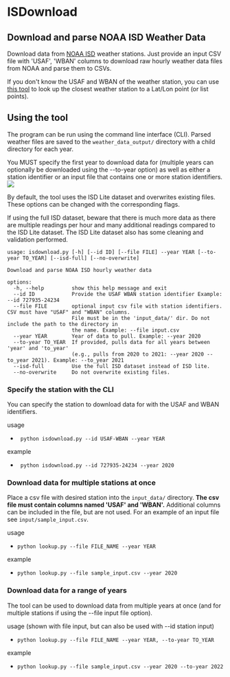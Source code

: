# ISDownload
## Download and parse NOAA ISD Weather Data 

Download data from [NOAA ISD](https://www.ncdc.noaa.gov/isd) weather stations. Just provide an input CSV file with 'USAF', 'WBAN' columns to download raw hourly weather data files from NOAA and parse them to CSVs. 

If you don't know the USAF and WBAN of the weather station, you can use [this tool](https://github.com/timmyoder/isd_station_lookup) to look up the closest weather station to a Lat/Lon point (or list points).  

## Using the tool

The program can be run using the command line interface (CLI). Parsed weather files are saved to the ```weather_data_output/``` directory with a child directory for each year.

You MUST specify the first year to download data for (multiple years can optionally be downloaded using the --to-year option) as well as either a station identifier or an input file that contains one or more station identifiers.![](![]())

By default, the tool uses the ISD Lite dataset and overwrites existing files. These options can be changed with the corresponding flags.

If using the full ISD dataset, beware that there is much more data as there are multiple readings per hour and many additional readings compared to the ISD Lite dataset. The ISD Lite dataset also has some cleaning and validation performed.

```
usage: isdownload.py [-h] [--id ID] [--file FILE] --year YEAR [--to-year TO_YEAR] [--isd-full] [--no-overwrite]

Download and parse NOAA ISD hourly weather data

options:
  -h, --help         show this help message and exit
  --id ID            Provide the USAF WBAN station identifier Example: --id 727935-24234
  --file FILE        optional input csv file with station identifiers. CSV must have "USAF" and "WBAN" columns. 
                     File must be in the 'input_data/' dir. Do not include the path to the directory in
                     the name. Example: --file input.csv
  --year YEAR        Year of data to pull. Example: --year 2020
  --to-year TO_YEAR  If provided, pulls data for all years between 'year' and 'to_year' 
                     (e.g., pulls from 2020 to 2021: --year 2020 --to_year 2021). Example: --to_year 2021
  --isd-full         Use the full ISD dataset instead of ISD lite.
  --no-overwrite     Do not overwrite existing files.
```

### Specify the station with the CLI

You can specify the station to download data for with the USAF and WBAN identifiers.

usage

*  ` python isdownload.py --id USAF-WBAN --year YEAR`

example

* ` python isdownload.py --id 727935-24234 --year 2020`


### Download data for multiple stations at once

Place a csv file with desired station  into the `input_data/` directory. **The csv file must contain columns named 'USAF' and 'WBAN'.** Additional columns can be included in the file, but are not used. For an example of an input file see ```input/sample_input.csv```. 

usage

* `python lookup.py --file FILE_NAME --year YEAR`

example

* `python lookup.py --file sample_input.csv --year 2020`

### Download data for a range of years

The tool can be used to download data from multiple years at once (and for multiple stations if using the --file input file option).

usage (shown with file input, but can also be used with --id station input)

* `python lookup.py --file FILE_NAME --year YEAR, --to-year TO_YEAR`

example

* `python lookup.py --file sample_input.csv --year 2020 --to-year 2022`


